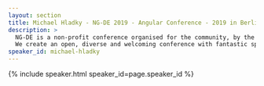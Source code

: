 ```yaml
---
layout: section
title: Michael Hladky - NG-DE 2019 - Angular Conference - 2019 in Berlin
description: >
  NG-DE is a non-profit conference organised for the community, by the community.
  We create an open, diverse and welcoming conference with fantastic speakers and a warm and friendly environment. 
speaker_id: michael-hladky
---
```


{% include speaker.html speaker_id=page.speaker_id %}
